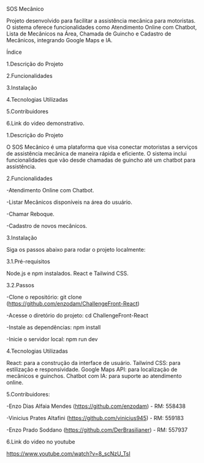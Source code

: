 SOS Mecânico

Projeto desenvolvido para facilitar a assistência mecânica para motoristas. O sistema oferece funcionalidades como Atendimento Online com Chatbot, Lista de Mecânicos na Área, Chamada de Guincho e Cadastro de Mecânicos, integrando Google Maps e IA.


Índice


1.Descrição do Projeto


2.Funcionalidades


3.Instalação


4.Tecnologias Utilizadas


5.Contribuidores


6.Link do video demonstrativo.


1.Descrição do Projeto

O SOS Mecânico é uma plataforma que visa conectar motoristas a serviços de assistência mecânica de maneira rápida e eficiente. O sistema inclui funcionalidades que vão desde chamadas de guincho até um chatbot para assistência.

2.Funcionalidades

-Atendimento Online com Chatbot.

-Listar Mecânicos disponíveis na área do usuário.

-Chamar Reboque.

-Cadastro de novos mecânicos.

3.Instalação

Siga os passos abaixo para rodar o projeto localmente:

3.1.Pré-requisitos

Node.js e npm instalados.
React e Tailwind CSS.

3.2.Passos

-Clone o repositório:
git clone (https://github.com/enzodam/ChallengeFront-React)

-Acesse o diretório do projeto:
cd ChallengeFront-React

-Instale as dependências:
npm install

-Inicie o servidor local:
npm run dev

4.Tecnologias Utilizadas

React: para a construção da interface de usuário.
Tailwind CSS: para estilização e responsividade.
Google Maps API: para localização de mecânicos e guinchos.
Chatbot com IA: para suporte ao atendimento online.

5.Contribuidores:

-Enzo Dias Alfaia Mendes (https://github.com/enzodam) - RM: 558438

-Vinicius Prates Altafini (https://github.com/vinicius945) - RM: 559183

-Enzo Prado Soddano (https://github.com/DerBrasilianer) - RM: 557937

6.Link do video no youtube

https://www.youtube.com/watch?v=8_scNzU_TsI


